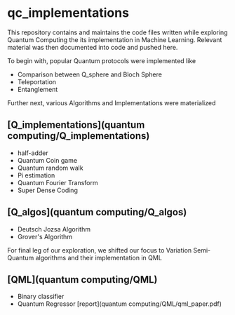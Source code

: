 # qc_implementations
This repository contains and maintains the code files written while exploring Quantum Computing the its implementation in Machine Learning. Relevant material was then documented into code and pushed here.

To begin with, popular Quantum protocols were implemented like
* Comparison between Q_sphere and Bloch Sphere
* Teleportation
* Entanglement

Further next, various Algorithms and Implementations were materialized
## [Q_implementations](quantum computing/Q_implementations)
* half-adder
* Quantum Coin game
* Quantum random walk
* Pi estimation
* Quantum Fourier Transform
* Super Dense Coding

## [Q_algos](quantum computing/Q_algos)
* Deutsch Jozsa Algorithm
* Grover's Algorithm

For final leg of our exploration, we shifted our focus to Variation Semi-Quantum algorithms and their implementation in QML
## [QML](quantum computing/QML)
* Binary classifier
* Quantum Regressor
[report](quantum computing/QML/qml_paper.pdf)
